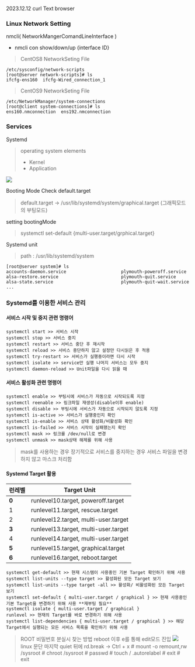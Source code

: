2023.12.12
curl Text browser
### Linux Network Setting
nmcli( NetworkMangerComandLineInterface )
- nmcli con show/down/up {interface ID}

> CentOS8 NetworkSeting File

    /etc/sysconfig/network-scripts
    [root@server network-scripts]# ls
    ifcfg-ens160  ifcfg-Wired_connection_1

> CentOS9 NetworkSeting File
 

    /etc/NetworkManager/system-connections
    [root@client system-connections]# ls
    ens160.nmconnection  ens192.nmconnection

### Services
Systemd 
> operating system elements
> - Kernel
> - Application

![](https://encrypted-tbn0.gstatic.com/images?q=tbn:ANd9GcQqX310aUqm3YgqtEU0kW4K03GdK-Ot9h7Xvw&usqp=CAU)

Booting Mode Check default.target
> default.target -> /usr/lib/systemd/system/graphical.target (그래픽모드의 부팅모드)

setting bootingMode 
> systemctl set-default {multi-user.target/grphical.target}

Systemd unit

> path : /usr/lib/systemd/system

    [root@server system]# ls
    accounts-daemon.service                     plymouth-poweroff.service
    alsa-restore.service                        plymouth-quit.service
    alsa-state.service                          plymouth-quit-wait.service
    ...

### Systemd를 이용한 서비스 관리
#### 서비스 시작 및 중지 관련 명령어
    systemctl start >> 서비스 시작
    systemctl stop >> 서비스 중지
    systemctl restart >> 서비스 중단 후 재시작
    systemctl reload >> 서비스 중단하지 않고 설정만 다시읽은 후 적용
    systemctl try-restart >> 서비스가 실행중이라면 다시 시작
    systemctl isolate >> service만 실행 나머지 서비스는 모두 중지
    systemctl daemon-reload >> Unit파일을 다시 읽을 때

#### 서비스 활성화 관련 명령어
    systemctl enable >> 부팅시에 서비스가 자동으로 시작되도록 지정
    systemctl reenable >> 링크파일 재생성(disable이후 enable)
    systemctl disable >> 부팅시에 서비스가 자동으로 시작되지 않도록 지정 
    systemctl is-active >> 서비스가 실행중인지 확인
    systemctl is-enable >> 서비스 상태 활성화/비활성화 확인
    systemctl is-failed >> 서비스 시작이 실패했는지 확인
    systemctl mask >> 링크를 /dev/null로 변경
    systemctl unmask >> mask상태 해제를 위해 사용
> mask를 사용하는 경우 장기적으로 서비스를 중지하는 경우 서비스 파일을 변경하지 않고 마스크 처리함

#### Systemd Target 활용
| 런레벨 | Target Unit  |
|--|--|
| <b>0</b> | runlevel10.target, poweroff.target |
| 1 | runlevel11.target, rescue.target |
| 2 | runlevel12.target, multi-user.target |
| <b>3</b> | runlevel13.target, multi-user.target |
| 4 | runlevel14.target, multi-user.target |
| <b>5</b> | runlevel15.target, graphical.target |
| <b>6</b> | runlevel16.target, reboot.target |

    systemctl get-default >> 현재 시스템이 사용중인 기본 Target 확인하기 위해 사용
    systemctl list-units --type target >> 활성화된 모든 Target 보기
    systemctl list-units --type target -all >> 활성화/ 비활성화된 모든 Target 보기
    systemctl set-default { multi-user.target / graphical } >> 현재 사용중인 기본 Target을 변경하기 위해 사용 **재부팅 필요**
    systemctl isolate { multi-user.target / graphical }
    runlevel >> 현재의 Target를 바로 변경하기 위해 사용
    systemctl list-dependencies { multi-user.target / graphical } >> 해당 Target에서 실행되는 모든 서비스 목록을 확인하기 위해 사용

> ROOT 비밀번호 분실시 찾는 방법
 reboot 이후 e를 통해 edit모드 진입
 ![](https://www.redhat.com/sysadmin/sites/default/files/styles/embed_large/public/2022-06/grub-edit.jpg?itok=4gop7xiV)
linux 문단 마지막 quiet 뒤에  rd.break -> Ctrl + x
\# mount -o remount,rw /sysroot
\# chroot /sysroot
\# passwd 
\# touch / .autorelabel
\# exit
\# exit
<!--stackedit_data:
eyJoaXN0b3J5IjpbLTE4MTc4ODQ2MjQsLTE3MzU4MDY0NTIsOD
E4NTcxMjc5LDE5NjE2MTc2NzcsLTkyOTU2NzI1NywtOTM4MjM2
NTMzLC0xODAzNjMyOTc1LC0yOTE0OTM4Myw0ODQ1ODIwNzQsMT
A5Mzk3MTM0NywtODAyMzY0MjA4XX0=
-->